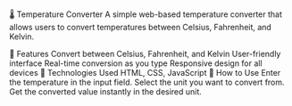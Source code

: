 🌡️ Temperature Converter
A simple web-based temperature converter that allows users to convert temperatures between Celsius, Fahrenheit, and Kelvin.

🚀 Features
Convert between Celsius, Fahrenheit, and Kelvin
User-friendly interface
Real-time conversion as you type
Responsive design for all devices
🔧 Technologies Used
HTML, CSS, JavaScript
📌 How to Use
Enter the temperature in the input field.
Select the unit you want to convert from.
Get the converted value instantly in the desired unit.
